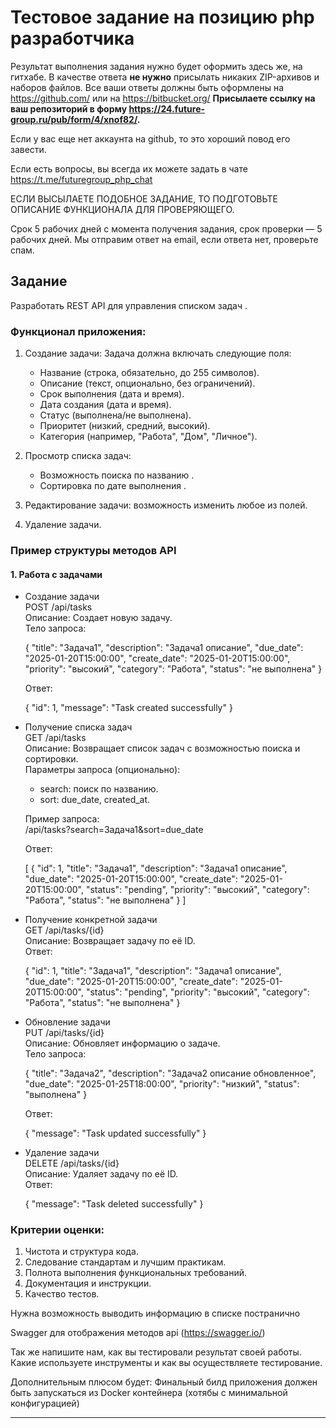 # Тестовое задание на позицию php разработчика

Результат выполнения задания нужно будет оформить здесь же, на гитхабе.
В качестве ответа __не нужно__ присылать никаких ZIP-архивов и наборов файлов. Все ваши ответы должны быть оформлены на https://github.com/ или на https://bitbucket.org/
__Присылаете ссылку на ваш репозиторий в форму https://24.future-group.ru/pub/form/4/xnof82/.__

Если у вас еще нет аккаунта на github, то это хороший повод его завести.

Если есть вопросы, вы всегда их можете задать в чате https://t.me/futuregroup_php_chat

ЕСЛИ ВЫСЫЛАЕТЕ ПОДОБНОЕ ЗАДАНИЕ, ТО ПОДГОТОВЬТЕ ОПИСАНИЕ ФУНКЦИОНАЛА ДЛЯ ПРОВЕРЯЮЩЕГО.

Срок 5 рабочих дней с момента получения задания, срок проверки — 5 рабочих дней. Мы отправим ответ на email, если ответа нет, проверьте спам.

## Задание


Разработать REST API для управления списком задач . 

### Функционал приложения:
1. Создание задачи: 
   Задача должна включать следующие поля:
   - Название (строка, обязательно, до 255 символов).
   - Описание (текст, опционально, без ограничений).
   - Срок выполнения (дата и время).
   - Дата создания (дата и время).
   - Статус (выполнена/не выполнена).
   - Приоритет (низкий, средний, высокий).
   - Категория (например, "Работа", "Дом", "Личное").
   

2. Просмотр списка задач:
   - Возможность поиска по названию .
   - Сортировка по дате выполнения .

3. Редактирование задачи: возможность изменить любое из полей.

4. Удаление задачи.

### Пример структуры методов API

#### 1. Работа с задачами

- Создание задачи  
  POST /api/tasks  
  Описание: Создает новую задачу.  
  Тело запроса:  
  
  {
    "title": "Задача1",
    "description": "Задача1 описание",
    "due_date": "2025-01-20T15:00:00",
    "create_date": "2025-01-20T15:00:00",
    "priority": "высокий",
    "category": "Работа",
    "status": "не выполнена"
  }
  
  
  Ответ:  
  
  {
    "id": 1,
    "message": "Task created successfully"
  }

- Получение списка задач  
  GET /api/tasks  
  Описание: Возвращает список задач с возможностью поиска и сортировки.  
  Параметры запроса (опционально):
  - search: поиск по названию.
  - sort: due_date, created_at.  

  Пример запроса:  
  /api/tasks?search=Задача1&sort=due_date  

  Ответ:  
  
  [
    {
      "id": 1,
      "title": "Задача1",
      "description": "Задача1 описание",
      "due_date": "2025-01-20T15:00:00",
      "create_date": "2025-01-20T15:00:00",
      "status": "pending",
      "priority": "высокий",
      "category": "Работа",
      "status": "не выполнена"
    }
  ]
  

- Получение конкретной задачи  
  GET /api/tasks/{id}  
  Описание: Возвращает задачу по её ID.  
  Ответ:  
  
  {
    "id": 1,
    "title": "Задача1",
    "description": "Задача1 описание",
    "due_date": "2025-01-20T15:00:00",
    "create_date": "2025-01-20T15:00:00",
    "status": "pending",
    "priority": "высокий",
    "category": "Работа",
    "status": "не выполнена"
  }
  

- Обновление задачи  
  PUT /api/tasks/{id}  
  Описание: Обновляет информацию о задаче.  
  Тело запроса:  
  
  {
    "title": "Задача2",
    "description": "Задача2 описание обновленное",
    "due_date": "2025-01-25T18:00:00",
    "priority": "низкий",
    "status": "выполнена"
  }
  
  
  Ответ:  
  
  {
    "message": "Task updated successfully"
  }
  

- Удаление задачи  
  DELETE /api/tasks/{id}  
  Описание: Удаляет задачу по её ID.  
  Ответ:  
  
  {
    "message": "Task deleted successfully"
  }
  

### Критерии оценки:
1. Чистота и структура кода.
2. Следование стандартам и лучшим практикам.
3. Полнота выполнения функциональных требований.
4. Документация и инструкции.
5. Качество тестов.


Нужна возможность выводить информацию в списке постранично   

Swagger для отображения методов api (https://swagger.io/)


Так же напишите нам, как вы тестировали результат своей работы. Какие используете инструменты и как вы осуществляете тестирование.

Дополнительным плюсом будет: Финальный билд приложения должен быть запускаться из Docker контейнера (хотябы с минимальной конфигурацией)  
  
---

